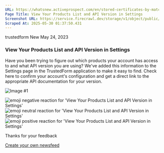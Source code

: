```yaml
---
URL: https://whatsnew.activeprospect.com/en/stored-certificates-by-match-status-on-the-trustedform-dashboard-3XeqXK6E
Page Title: View Your Products List and API Version in Settings
Screenshot URL: https://service.firecrawl.dev/storage/v1/object/public/media/screenshot-e78a5dfd-5c9b-48c9-80a4-5bd7b952b21d.png
Scraped At: 2025-05-30 01:37:50.431
---
```


trustedform
New
May 24, 2023

### View Your Products List and API Version in Settings

Have you been trying to figure out which products your account has access to and what API version you are using? We've added this information to the Settings page in the TrustedForm application to make it easy to find. Check here to confirm your account's configuration and get a direct link to the appropriate API documentation for your version.

![Image #1](https://app.getbeamer.com/pictures?id=313041-77-9cnlt77-977-9A--_ve-_vSbvv70kaO-_vS9677-977-9KO-_vT1E77-977-9bhYJQO-_ve-_vUEX&v=4)

![emoji negative reaction for 'View Your Products List and API Version in Settings'](https://app.getbeamer.com/images/emojiNeg.svg)![emoji neutral reaction for 'View Your Products List and API Version in Settings'](https://app.getbeamer.com/images/emojiNeut.svg)![emoji positive reaction for 'View Your Products List and API Version in Settings'](https://app.getbeamer.com/images/emojiPos.svg)

Thanks for your feedback

[Create your own newsfeed](https://www.getbeamer.com/?ref=watermark_MErKJCnu12412_public&company=ActiveProspect&watermarkRef=create&utm_term=MErKJCnu12412&utm_content=ActiveProspect&utm_source=standalone&utm_medium=footer&utm_campaign=create)
